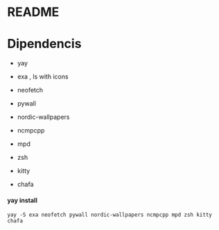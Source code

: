 
# README

# Dipendencis

- yay

- exa , ls with icons
- neofetch
- pywall
- nordic-wallpapers
- ncmpcpp
- mpd
- zsh
- kitty
- chafa

#### yay install
`yay -S exa neofetch pywall nordic-wallpapers ncmpcpp mpd zsh kitty chafa`


